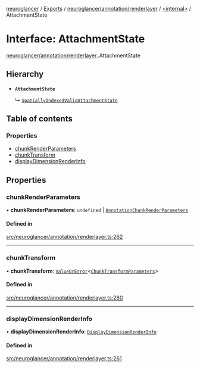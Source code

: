 [neuroglancer](../README.md) / [Exports](../modules.md) / [neuroglancer/annotation/renderlayer](../modules/neuroglancer_annotation_renderlayer.md) / [<internal\>](../modules/neuroglancer_annotation_renderlayer._internal_.md) / AttachmentState

# Interface: AttachmentState

[neuroglancer/annotation/renderlayer](../modules/neuroglancer_annotation_renderlayer.md).[<internal>](../modules/neuroglancer_annotation_renderlayer._internal_.md).AttachmentState

## Hierarchy

- **`AttachmentState`**

  ↳ [`SpatiallyIndexedValidAttachmentState`](neuroglancer_annotation_renderlayer._internal_.SpatiallyIndexedValidAttachmentState.md)

## Table of contents

### Properties

- [chunkRenderParameters](neuroglancer_annotation_renderlayer._internal_.AttachmentState.md#chunkrenderparameters)
- [chunkTransform](neuroglancer_annotation_renderlayer._internal_.AttachmentState.md#chunktransform)
- [displayDimensionRenderInfo](neuroglancer_annotation_renderlayer._internal_.AttachmentState.md#displaydimensionrenderinfo)

## Properties

### chunkRenderParameters

• **chunkRenderParameters**: `undefined` \| [`AnnotationChunkRenderParameters`](neuroglancer_annotation_renderlayer._internal_.AnnotationChunkRenderParameters.md)

#### Defined in

[src/neuroglancer/annotation/renderlayer.ts:262](https://github.com/ActiveBrainAtlas2/neuroglancer/blob/91617476/src/neuroglancer/annotation/renderlayer.ts#L262)

___

### chunkTransform

• **chunkTransform**: [`ValueOrError`](../modules/neuroglancer_util_error.md#valueorerror)<[`ChunkTransformParameters`](neuroglancer_render_coordinate_transform.ChunkTransformParameters.md)\>

#### Defined in

[src/neuroglancer/annotation/renderlayer.ts:260](https://github.com/ActiveBrainAtlas2/neuroglancer/blob/91617476/src/neuroglancer/annotation/renderlayer.ts#L260)

___

### displayDimensionRenderInfo

• **displayDimensionRenderInfo**: [`DisplayDimensionRenderInfo`](neuroglancer_navigation_state.DisplayDimensionRenderInfo.md)

#### Defined in

[src/neuroglancer/annotation/renderlayer.ts:261](https://github.com/ActiveBrainAtlas2/neuroglancer/blob/91617476/src/neuroglancer/annotation/renderlayer.ts#L261)
